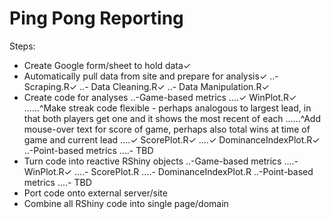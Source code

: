 # Ping Pong Reporting

Steps:
- Create Google form/sheet to hold data✓
- Automatically pull data from site and prepare for analysis✓
..- Scraping.R✓
..- Data Cleaning.R✓
..- Data Manipulation.R✓
- Create code for analyses
..-Game-based metrics
....✓ WinPlot.R✓
......^Make streak code flexible - perhaps analogous to largest lead, in that both players get one and it shows the most recent of each
......^Add mouse-over text for score of game, perhaps also total wins at time of game and current lead
....✓ ScorePlot.R✓
....✓ DominanceIndexPlot.R✓
..-Point-based metrics
....- TBD
- Turn code into reactive RShiny objects
..-Game-based metrics
....- WinPlot.R✓
....- ScorePlot.R
....- DominanceIndexPlot.R
..-Point-based metrics
....- TBD
- Port code onto external server/site
- Combine all RShiny code into single page/domain
